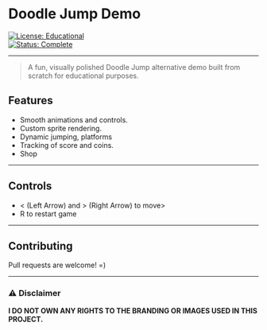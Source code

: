 # Doodle Jump Demo

[![License: Educational](https://img.shields.io/badge/license-Educational-blue.svg)](#license)  
[![Status: Complete](https://img.shields.io/badge/status-Complete-brightgreen.svg)](#)

---

> A fun, visually polished Doodle Jump alternative demo built from scratch for educational purposes.


## Features
- Smooth animations and controls.
- Custom sprite rendering.
- Dynamic jumping, platforms
- Tracking of score and coins.
- Shop
  
---

## Controls
- < (Left Arrow) and > (Right Arrow) to move>
- R to restart game

---

## Contributing
Pull requests are welcome! =)

---

### ⚠️ **Disclaimer**  
**I DO NOT OWN ANY RIGHTS TO THE BRANDING OR IMAGES USED IN THIS PROJECT.**
